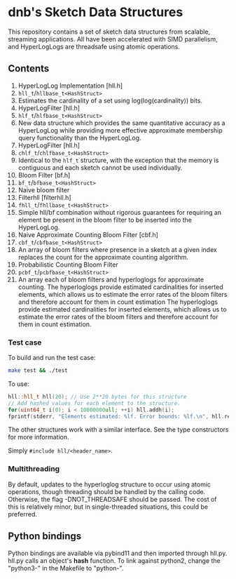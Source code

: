 # dnb's Sketch Data Structures
This repository contains a set of sketch data structures from scalable, streaming applications.
All have been accelerated with SIMD parallelism, and HyperLogLogs are threadsafe using atomic operations.

## Contents
1. HyperLogLog Implementation [hll.h]
  0. `hll_t`/`hllbase_t<HashStruct>`
  1. Estimates the cardinality of a set using log(log(cardinality)) bits.
2. HyperLogFilter [hll.h]
  0. `hlf_t`/`hlfbase_t<HashStruct>`
  1. New data structure which provides the same quantitative accuracy as a HyperLogLog while providing more effective approximate membership query functionality than the HyperLogLog.
3. HyperLogFilter [hll.h]
  0. `chlf_t`/`chlfbase_t<HashStruct>`
  1. Identical to the `hlf_t` structure, with the exception that the memory is contiguous and each sketch cannot be used individually.
4. Bloom Filter [bf.h]
  0. `bf_t`/`bfbase_t<HashStruct>`
  1. Naive bloom filter
5. Filterhll [filterhll.h]
  0. `fhll_t`/`fhllbase_t<HashStruct>`
  1. Simple hll/bf combination without rigorous guarantees for requiring an element be present in the bloom filter to be inserted into the HyperLogLog.
6. Naive Approximate Counting Bloom Filter [cbf.h]
  0. `cbf_t`/`cbfbase_t<HashStruct>`
  1. An array of bloom filters where presence in a sketch at a given index replaces the count for the approximate counting algorithm.
7. Probabilistic Counting Bloom Filter
  0. `pcbf_t`/`pcbfbase_t<HashStruct>`
  1. An array each of bloom filters and hyperloglogs for approximate counting. The hyperloglogs provide estimated cardinalities for inserted elements, which allows us to estimate the error rates of the bloom filters and therefore account for them in count estimation The hyperloglogs provide estimated cardinalities for inserted elements, which allows us to estimate the error rates of the bloom filters and therefore account for them in count estimation.

### Test case
To build and run the test case:

```bash
make test && ./test
```

To use:

```c++
hll::hll_t hll(20); // Use 2**20 bytes for this structure
// Add hashed values for each element to the structure.
for(uint64_t i(0); i < 10000000ull; ++i) hll.addh(i);
fprintf(stderr, "Elements estimated: %lf. Error bounds: %lf.\n", hll.report(), hll.est_err());
```

The other structures work with a similar interface. See the type constructors for more information.

Simply `#include hll/<header_name>`.

### Multithreading
By default, updates to the hyperloglog structure to occur using atomic operations, though threading should be handled by the calling code. Otherwise, the flag -DNOT_THREADSAFE should be passed. The cost of this is relatively minor, but in single-threaded situations, this could be preferred.

## Python bindings
Python bindings are available via pybind11 and then imported through hll.py. hll.py calls an object's __hash__ function. To link against python2, change the "python3-" in the Makefile to "python-".
